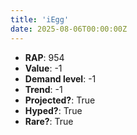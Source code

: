 ```yaml
---
title: 'iEgg'
date: 2025-08-06T00:00:00Z
---
```

- **RAP**: 954
- **Value**: -1
- **Demand level**: -1
- **Trend**: -1
- **Projected?**: True
- **Hyped?**: True
- **Rare?**: True
